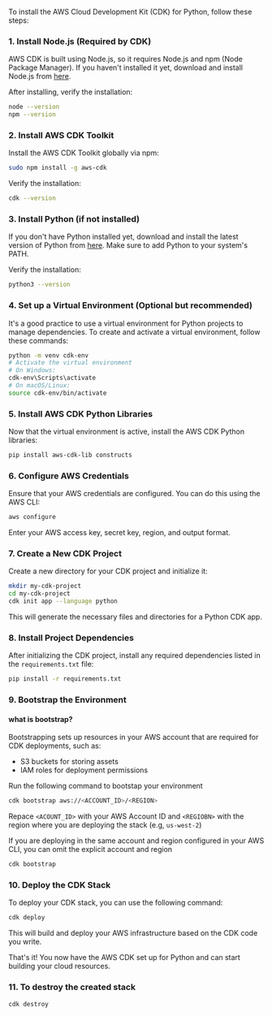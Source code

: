 To install the AWS Cloud Development Kit (CDK) for Python, follow these steps:

### 1. **Install Node.js (Required by CDK)**
   AWS CDK is built using Node.js, so it requires Node.js and npm (Node Package Manager). If you haven't installed it yet, download and install Node.js from [here](https://nodejs.org/).

   After installing, verify the installation:
   ```bash
   node --version
   npm --version
   ```

### 2. **Install AWS CDK Toolkit**
   Install the AWS CDK Toolkit globally via npm:
   ```bash
   sudo npm install -g aws-cdk
   ```

   Verify the installation:
   ```bash
   cdk --version
   ```

### 3. **Install Python (if not installed)**
   If you don't have Python installed yet, download and install the latest version of Python from [here](https://www.python.org/). Make sure to add Python to your system's PATH.

   Verify the installation:
   ```bash
   python3 --version
   ```

### 4. **Set up a Virtual Environment (Optional but recommended)**
   It's a good practice to use a virtual environment for Python projects to manage dependencies. To create and activate a virtual environment, follow these commands:
   ```bash
   python -m venv cdk-env
   # Activate the virtual environment
   # On Windows:
   cdk-env\Scripts\activate
   # On macOS/Linux:
   source cdk-env/bin/activate
   ```

### 5. **Install AWS CDK Python Libraries**
   Now that the virtual environment is active, install the AWS CDK Python libraries:
   ```bash
   pip install aws-cdk-lib constructs
   ```
### 6. **Configure AWS Credentials**
   Ensure that your AWS credentials are configured. You can do this using the AWS CLI:
   ```bash
   aws configure
   ```

   Enter your AWS access key, secret key, region, and output format.

### 7. **Create a New CDK Project**
   Create a new directory for your CDK project and initialize it:
   ```bash
   mkdir my-cdk-project
   cd my-cdk-project
   cdk init app --language python
   ```

   This will generate the necessary files and directories for a Python CDK app.

### 8. **Install Project Dependencies**
   After initializing the CDK project, install any required dependencies listed in the `requirements.txt` file:
   ```bash
   pip install -r requirements.txt
   ```

### 9. **Bootstrap the Environment**
#### **what is bootstrap?**
Bootstrapping sets up resources in your AWS account that are required for CDK deployments, such as:
- S3 buckets for storing assets
- IAM roles for deployment permissions

Run the following command to bootstap your environment
```bash
cdk bootstrap aws://<ACCOUNT_ID>/<REGION>
```
Repace `<ACOUNT_ID>` with your AWS Account ID and `<REGIOBN>` with the region where you are deploying the stack (e.g, `us-west-2`)

If you are deploying in the same account and region configured in your AWS CLI, you can omit the explicit account and region
```bash
cdk bootstrap
```

### 10. **Deploy the CDK Stack**
   To deploy your CDK stack, you can use the following command:
   ```bash
   cdk deploy
   ```

This will build and deploy your AWS infrastructure based on the CDK code you write.

That's it! You now have the AWS CDK set up for Python and can start building your cloud resources.

### 11. **To destroy the created stack**
```bash
cdk destroy
```

